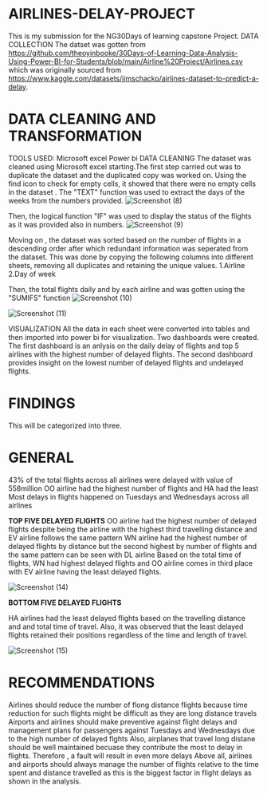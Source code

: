 # AIRLINES-DELAY-PROJECT
This is my submission for the NG30Days of learning capstone Project. 
DATA COLLECTION
The datset was gotten from https://github.com/theoyinbooke/30Days-of-Learning-Data-Analysis-Using-Power-BI-for-Students/blob/main/Airline%20Project/Airlines.csv which was originally sourced from https://www.kaggle.com/datasets/jimschacko/airlines-dataset-to-predict-a-delay. 
# DATA CLEANING AND TRANSFORMATION
TOOLS USED:
Microsoft excel
Power bi
DATA CLEANING
The dataset was cleaned using Microsoft excel starting.The first step carried out was to duplicate the dataset and the duplicated copy was worked on. Using the find icon to check for empty cells, it showed that there were no empty cells in the dataset . The "TEXT" function was used to extract the days of the weeks from the numbers provided.
![Screenshot (8)](https://user-images.githubusercontent.com/107184353/179972377-923bea22-f7fd-48d0-865e-0094437cfe0f.png)

Then, the logical function "IF" was used to display the status of the flights as it was provided also in numbers.
![Screenshot (9)](https://user-images.githubusercontent.com/107184353/179972664-f644ac65-bf53-41ff-a75c-0683f45496ee.png)

Moving on , the dataset was sorted based on the number of flights in a descending order after which redundant information was seperated from the dataset. This was done by copying the following columns into different sheets, removing all duplicates and retaining the unique values.
1.Airline
2.Day of week

Then, the total flights daily and by each airline and was gotten using the "SUMIFS" function
![Screenshot (10)](https://user-images.githubusercontent.com/107184353/179973920-1616ec2e-739d-4d08-b634-9c235569e8fd.png)

![Screenshot (11)](https://user-images.githubusercontent.com/107184353/179973929-6a032e5e-41ac-41dc-bc63-848e964c8bce.png)

VISUALIZATION
All the data in each sheet were converted into tables and then imported into power bi for visualization. Two dashboards were created. The first dashboard is an anlysis on the daily delay of flights and  top 5 airlines with the  highest number of delayed flights. The second dashboard provides insight on the lowest number of delayed flights and undelayed flights.

# FINDINGS
This will be categorized into three.

# GENERAL
 43% of the total flights across all airlines were delayed with value of 558million
 OO airline had the highest number of flights and HA had the least
 Most delays in flights happened on Tuesdays and Wednesdays across all airlines
 
**TOP FIVE DELAYED FLIGHTS**
OO airline had the highest number of delayed flights despite being the airline with the highest third travelling distance and EV airline follows the same pattern
WN airline had the highest number of delayed flights by distance but the second highest by number of flights and the same pattern can be seen with DL airline
Based on the total time of flights, WN had highest delayed flights and OO airline comes in third place with EV airline having the least delayed flights.

![Screenshot (14)](https://user-images.githubusercontent.com/107184353/179991899-12b4d0be-29aa-40e5-8f74-e6e6b83fa9b2.png)

**BOTTOM FIVE DELAYED FLIGHTS**

HA airlines had the least delayed flights based on the travelling distance and and total time of travel.
Also, it was observed that the least delayed flights retained their positions regardless of the time and length of travel.

![Screenshot (15)](https://user-images.githubusercontent.com/107184353/179992205-b6d626c0-4780-4dc8-8e47-985ab89d560a.png)

# RECOMMENDATIONS
Airlines should reduce the number of flong distance flights because time reduction for such flights might be difficult as they are long distance travels
Airports and airlines should make preventive against flight delays and management plans for passengers  against Tuesdays and Wednesdays due to the high number of  delayed flghts
Also, airplanes that travel long distane should be well maintained becuase they contribute the most to delay in flights. Therefore , a fault will result in even        more delays
Above all, airlines and airports should always manage the number of flights relative to the time spent and distance travelled as this is the biggest factor in flight delays as shown in the analysis.





 
